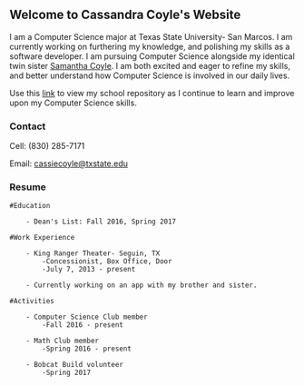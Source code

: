 ## Welcome to Cassandra Coyle's Website

I am a Computer Science major at Texas State University- San Marcos. I am currently working on furthering my knowledge, and polishing my skills as a software developer. I am pursuing Computer Science alongside my identical twin sister [Samantha Coyle](https://github.com/sicoyle/sicoyle.github.io). I am both excited and eager to refine my skills, and better understand how Computer Science is involved in our daily lives. 

Use this [link](https://github.com/cicoyle/txstatecs) to view my school repository as I continue to learn and improve upon my Computer Science skills. 


### Contact

Cell: (830) 285-7171

Email: cassiecoyle@txstate.edu

### Resume
```
#Education

	- Dean's List: Fall 2016, Spring 2017

#Work Experience

	- King Ranger Theater- Seguin, TX
		-Concessionist, Box Office, Door
		-July 7, 2013 - present

	- Currently working on an app with my brother and sister.

#Activities

	- Computer Science Club member
		-Fall 2016 - present

	- Math Club member
		-Spring 2016 - present

	- Bobcat Build volunteer
		-Spring 2017
```
